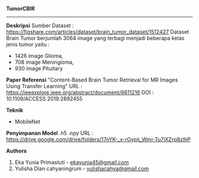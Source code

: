 

**TumorCBIR**

-------------------------------------------------------------------------------------------------------------

**Deskripsi**
Sumber Dataset : https://figshare.com/articles/dataset/brain_tumor_dataset/1512427
Dataset Brain Tumor berjumlah 3064 image yang terbagi menjadi beberapa kelas jenis tumor yaitu :
- 1426 image Glioma,
- 708 image Meningioma,
- 930 image Pituitary

**Paper Referensi**
"Content-Based Brain Tumor Retrieval for MR Images Using Transfer Learning" 
URL : https://ieeexplore.ieee.org/abstract/document/8611216
DOI : 10.1109/ACCESS.2019.2892455 

**Teknik**
- MobileNet

**Penyimpanan Model**
.h5
.npy
URL : https://drive.google.com/drive/folders/17nYK-_x-rGypij_Wmi-Tu7iXZrp8zlhP


**Authors**
1. Eka Yunia Primastuti - ekayunia45@gmail.com
2. Yulisha Dian cahyaningrum - yulishacahya@gmail.com



